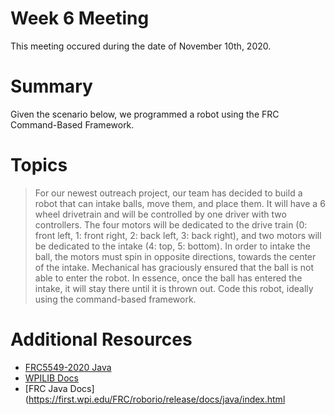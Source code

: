 # Week 6 Meeting
This meeting occured during the date of November 10th, 2020.

# Summary
Given the scenario below, we programmed a robot using the FRC Command-Based Framework.

# Topics
> For our newest outreach project, our team has decided to build a robot that can intake balls, move them, and place them. It will have a 6 wheel drivetrain and will be controlled by one driver with two controllers. The four motors will be dedicated to the drive train (0: front left, 1: front right, 2: back left, 3: back right), and two motors will be dedicated to the intake (4: top, 5: bottom). In order to intake the ball, the motors must spin in opposite directions, towards the center of the intake. Mechanical has graciously ensured that the ball is not able to enter the robot. In essence, once the ball has entered the intake, it will stay there until it is thrown out. Code this robot, ideally using the command-based framework.



# Additional Resources
- [FRC5549-2020 Java](https://github.com/dylantknguyen/FRC5549-2020-Java)
- [WPILIB Docs](https://docs.wpilib.org/en/stable/)
- [FRC Java Docs](https://first.wpi.edu/FRC/roborio/release/docs/java/index.html
